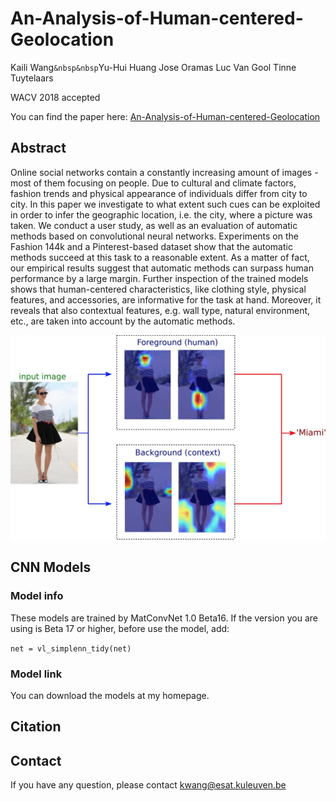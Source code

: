 # An-Analysis-of-Human-centered-Geolocation
Kaili Wang``&nbsp&nbsp``Yu-Hui Huang     Jose Oramas    Luc Van Gool    Tinne Tuytelaars
>  
WACV 2018 accepted
> 
You can find the paper here:
[An-Analysis-of-Human-centered-Geolocation](https://arxiv.org/abs/1707.02905)
## Abstract
Online social networks contain a constantly increasing amount of images - most of them focusing on people. Due to cultural and climate factors, fashion trends and physical appearance of individuals differ from city to city. In this paper we investigate to what extent such cues can be exploited in order to infer the geographic location, i.e. the city, where a picture was taken. We conduct a user study, as well as an evaluation of automatic methods based on convolutional neural networks. Experiments on the Fashion 144k and a Pinterest-based dataset show that the automatic methods succeed at this task to a reasonable extent. As a matter of fact, our empirical results suggest that automatic methods can surpass human performance by a large margin. Further inspection of the trained models shows that human-centered characteristics, like clothing style, physical features, and accessories, are informative for the task at hand. Moreover, it reveals that also contextual features, e.g. wall type, natural environment, etc., are taken into account by the automatic methods.

![image](https://github.com/shadowwkl/An-Analysis-of-Human-centered-Geolocation/blob/master/teaser.jpg)

## CNN Models
### Model info
These models are trained by MatConvNet 1.0 Beta16. If the version you are using is Beta 17 or higher, before use the model, add:
> 
`net = vl_simplenn_tidy(net)`
### Model link
You can download the models at my homepage. 

## Citation

## Contact
If you have any question, please contact kwang@esat.kuleuven.be
